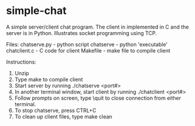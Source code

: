 # simple-chat
A simple server/client chat program.  The client in implemented in C and the server is in Python.  Illustrates socket programming using TCP.

Files:
    chatserve.py - python script
    chatserve - python 'executable'
    chatclient.c - C code for client 
    Makefile - make file to compile client


Instructions:
1. Unzip 
2. Type make to compile client
3. Start server by running ./chatserve <port#>
4. In another terminal window, start client by running ./chatclient <server-hostname> <port#>
5. Follow prompts on screen, type \quit to close connection from either
terminal. 
6. To stop chatserve, press CTRL+C
7. To clean up client files, type make clean
